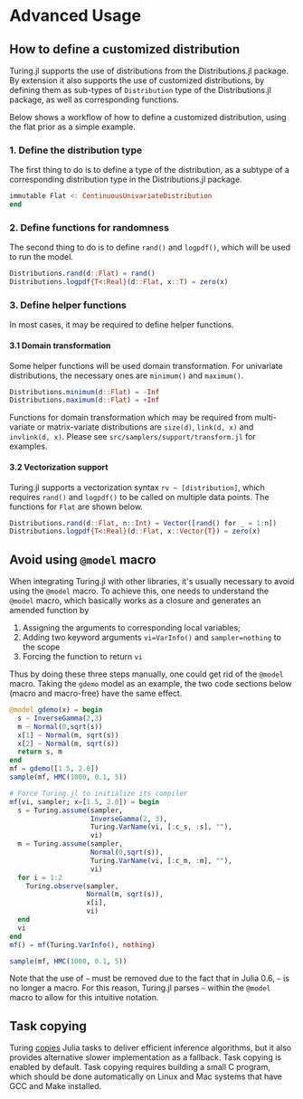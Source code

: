 # Advanced Usage

## How to define a customized distribution

Turing.jl supports the use of distributions from the Distributions.jl package. By extension it also supports the use of customized distributions, by defining them as sub-types of `Distribution` type of the Distributions.jl package, as well as corresponding functions.

Below shows a workflow of how to define a customized distribution, using the flat prior as a simple example.

### 1. Define the distribution type

The first thing to do is to define a type of the distribution, as a subtype of a corresponding distribution type in the Distributions.jl package.

```julia
immutable Flat <: ContinuousUnivariateDistribution
end
```

### 2. Define functions for randomness

The second thing to do is to define `rand()` and `logpdf()`, which will be used to run the model.

```julia
Distributions.rand(d::Flat) = rand()
Distributions.logpdf{T<:Real}(d::Flat, x::T) = zero(x)
```

### 3. Define helper functions

In most cases, it may be required to define helper functions.

#### 3.1 Domain transformation

Some helper functions will be used domain transformation. For univariate distributions, the necessary ones are `minimum()` and `maximum()`.

```julia
Distributions.minimum(d::Flat) = -Inf
Distributions.maximum(d::Flat) = +Inf
```

Functions for domain transformation which may be required from multi-variate or matrix-variate distributions are `size(d)`, `link(d, x)` and `invlink(d, x)`. Please see `src/samplers/support/transform.jl` for examples.

#### 3.2 Vectorization support

Turing.jl supports a vectorization syntax `rv ~ [distribution]`, which requires `rand()` and `logpdf()` to be called on multiple data points. The functions for `Flat` are shown below.

```julia
Distributions.rand(d::Flat, n::Int) = Vector([rand() for _ = 1:n])
Distributions.logpdf{T<:Real}(d::Flat, x::Vector{T}) = zero(x)
```

## Avoid using `@model` macro

When integrating Turing.jl with other libraries, it's usually necessary to avoid using the `@model` macro. To achieve this, one needs to understand the `@model` macro, which basically works as a closure and generates an amended function by

1. Assigning the arguments to corresponding local variables;
2. Adding two keyword arguments `vi=VarInfo()` and `sampler=nothing` to the scope
3. Forcing the function to return `vi`

Thus by doing these three steps manually, one could get rid of the `@model` macro. Taking the `gdemo` model as an example, the two code sections below (macro and macro-free) have the same effect.

```julia
@model gdemo(x) = begin
  s ~ InverseGamma(2,3)
  m ~ Normal(0,sqrt(s))
  x[1] ~ Normal(m, sqrt(s))
  x[2] ~ Normal(m, sqrt(s))
  return s, m
end
mf = gdemo([1.5, 2.0])
sample(mf, HMC(1000, 0.1, 5))
```

```julia
# Force Turing.jl to initialize its compiler
mf(vi, sampler; x=[1.5, 2.0]) = begin
  s = Turing.assume(sampler,
                    InverseGamma(2, 3),
                    Turing.VarName(vi, [:c_s, :s], ""),
                    vi)
  m = Turing.assume(sampler,
                    Normal(0,sqrt(s)),
                    Turing.VarName(vi, [:c_m, :m], ""),
                    vi)
  for i = 1:2
    Turing.observe(sampler,
                   Normal(m, sqrt(s)),
                   x[i],
                   vi)
  end
  vi
end
mf() = mf(Turing.VarInfo(), nothing)

sample(mf, HMC(1000, 0.1, 5))
```

Note that the use of `~` must be removed due to the fact that in Julia 0.6, `~` is no longer a macro. For this reason, Turing.jl parses `~` within the `@model` macro to allow for this intuitive notation.

## Task copying

Turing [copies](https://github.com/JuliaLang/julia/issues/4085) Julia tasks to deliver efficient inference algorithms, but it also provides alternative slower implementation as a fallback. Task copying is enabled by default. Task copying requires building a small C program, which should be done automatically on Linux and Mac systems that have GCC and Make installed.
